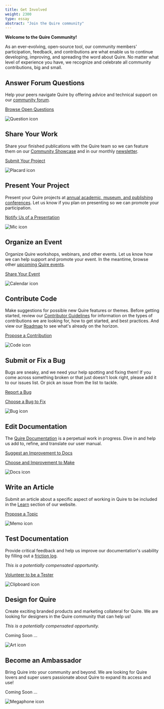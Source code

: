 ```yaml
---
title: Get Involved
weight: 2300
type: essay
abstract: "Join the Quire community"
---
```


**Welcome to the Quire Community!**

As an ever-evolving, open-source tool, our community members' participation, feedback, and contributions are what enable us to continue developing, improving, and spreading the word about Quire. No matter what level of experience you have, we recognize and celebrate all community contributions, big and small.

<div class="image-list">


## Answer Forum Questions

Help your peers navigate Quire by offering advice and technical support on our [community forum](https://github.com/thegetty/quire/discussions).

<div class="action-button">

[Browse Open Questions](https://github.com/thegetty/quire/discussions?discussions_q=is%3Aunanswered)

</div>

![Question icon](/img/illustrations/chat.png)

</div>
<div class="image-list">

## Share Your Work

Share your finished publications with the Quire team so we can feature them on our [Community Showcase](/community/community-showcase/) and in our monthly [newsletter](/community/newsletter-archive).

<div class="action-button">

[Submit Your Project](https://forms.gle/M7STUbW6L4NHAnSy5)

</div>

![Placard icon](/img/illustrations/display.png)

</div>
<div class="image-list">

## Present Your Project

Present your Quire projects at [annual academic, museum, and publishing conferences](/learn/publication-opportunities/#post-publication). Let us know if you plan on presenting so we can promote your participation.

 <div class="action-button">

 [Notify Us of a Presentation](mailto:quire@getty.edu)

 </div>

 ![Mic icon](/img/illustrations/mic.png)

 </div>
 <div class="image-list">

## Organize an Event

Organize Quire workshops, webinars, and other events. Let us know how we can help support and promote your event. In the meantime, browse other [upcoming Quire events](/community/news-events/).

<div class="action-button">

[Share Your Event](mailto:quire@getty.edu)

</div>

![Calendar icon](/img/illustrations/calendar.png)

</div>
<div class="image-list">

## Contribute Code

Make suggestions for possible new Quire features or themes. Before getting started, review our [Contributor Guidelines](https://github.com/thegetty/quire/blob/master/CONTRIBUTING.md) for information on the types of contributions we are looking for, how to get started, and best practices. And view our [Roadmap](/about/roadmap/) to see what's already on the horizon.

<div class="action-button">

[Propose a Contribution](https://github.com/thegetty/quire/issues/new?assignees=erin-cecele%2Cgeealbers&labels=feature&template=suggestion_box.yaml)

</div>

![Code icon](/img/illustrations/code.png)

</div>
<div class="image-list">

## Submit or Fix a Bug

Bugs are sneaky, and we need your help spotting and fixing them! If you come across something broken or that just doesn't look right, please add it to our issues list. Or pick an issue from the list to tackle.

<div class="action-button">

[Report a Bug](https://github.com/thegetty/quire/issues/new?assignees=erin-cecele%2Cgeealbers&labels=bug&template=bug_report.yaml)

[Choose a Bug to Fix](https://github.com/thegetty/quire/issues/)

</div>

![Bug icon](/img/illustrations/bug.png)

</div>
<div class="image-list">

## Edit Documentation

The [Quire Documentation](/documentation/) is a perpetual work in progress. Dive in and help us add to, refine, and translate our user manual. 

<div class="action-button">

[Suggest an Improvement to Docs](https://github.com/thegetty/quire-docs/issues/new?assignees=erin-cecele%2Cgeealbers&labels=feature&template=issue.yaml)

[Choose and Improvement to Make](https://github.com/thegetty/quire-docs/issues/)

</div>

![Docs icon](/img/illustrations/docs.png)

</div>
<div class="image-list">

## Write an Article

Submit an article about a specific aspect of working in Quire to be included in the [Learn](/learn/articles-videos/) section of our website.

<div class="action-button">

[Propose a Topic](https://github.com/thegetty/quire-docs/issues/new?assignees=erin-cecele%2Cgeealbers&labels=feature&template=issue.yaml)

</div>

![Memo icon](/img/illustrations/pencil.png)

</div>
<div class="image-list">

## Test Documentation

Provide critical feedback and help us improve our documentation's usability by filling out a [friction log](https://www.trychameleon.com/blog/friction-logs).

*This is a potentially compensated opportunity.*
<div class="action-button">

[Volunteer to be a Tester](mailto:quire@getty.edu)

</div>

![Clipboard icon](/img/illustrations/computertest.png)

</div>
<div class="image-list">

## Design for Quire

Create exciting branded products and marketing collateral for Quire. We are looking for designers in the Quire community that can help us!

*This is a potentially compensated opportunity.*
<div class="action-button">

Coming Soon ...

</div>

![Art icon](/img/illustrations/art.png)

</div>
<div class="image-list">


## Become an Ambassador

Bring Quire into your community and beyond. We are looking for Quire lovers and super users passionate about Quire to expand its access and use!
<div class="action-button coming-soon">

Coming Soon ...

</div>

![Megaphone icon](/img/illustrations/megaphone.png)

</div>

<br/>
